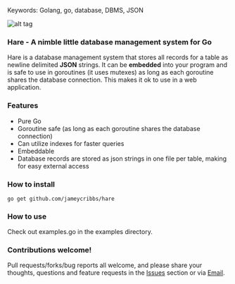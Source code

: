 Keywords: Golang, go, database, DBMS, JSON

![alt tag](https://raw.githubusercontent.com/jameycribbs/hare/master/hare.jpg)

### Hare - A nimble little database management system for Go

Hare is a database management system that stores all records for a table as newline delimited __JSON__ strings. It can be __embedded__ into your program and is safe to use in goroutines (it uses mutexes) as long as each goroutine shares the database connection.  This makes it ok to use in a web application.

### Features

- Pure Go
- Goroutine safe (as long as each goroutine shares the database connection)
- Can utilize indexes for faster queries
- Embeddable
- Database records are stored as json strings in one file per table, making for easy external access

### How to install

~~~
go get github.com/jameycribbs/hare
~~~

### How to use

Check out examples.go in the examples directory.

### Contributions welcome!

Pull requests/forks/bug reports all welcome, and please share your thoughts, questions and feature requests in the [Issues] section or via [Email].

[Email]: mailto:jamey.cribbs@gmail.com
[Issues]: https://github.com/jameycribbs/hare/issues

